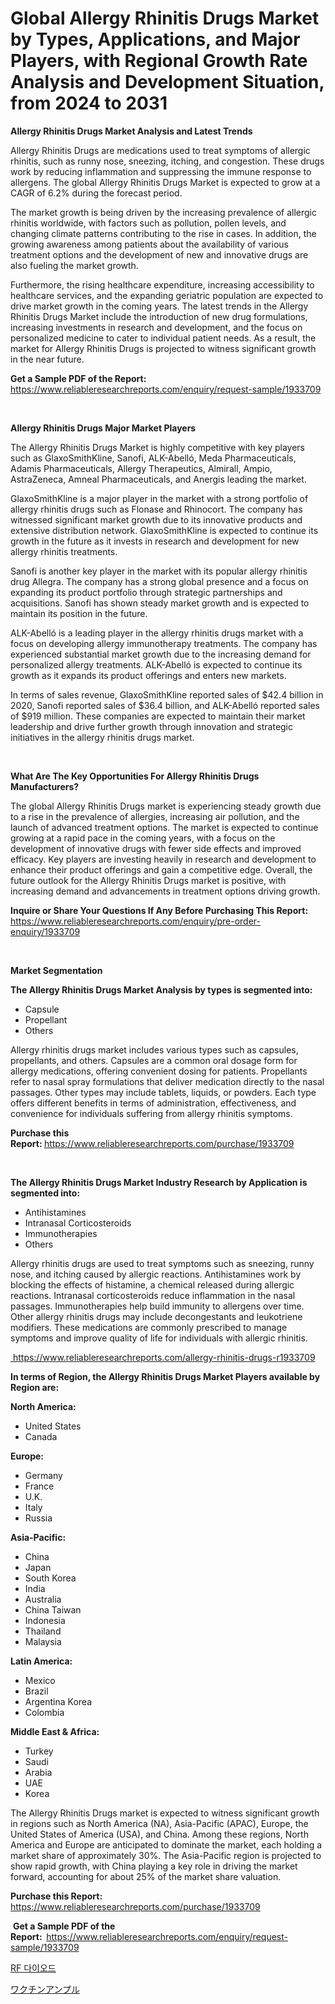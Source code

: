 <p><h1>Global Allergy Rhinitis Drugs Market by Types, Applications, and Major Players, with Regional Growth Rate Analysis and Development Situation, from 2024 to 2031</h1></p><p><strong>Allergy Rhinitis Drugs Market Analysis and Latest Trends</strong></p>
<p><p>Allergy Rhinitis Drugs are medications used to treat symptoms of allergic rhinitis, such as runny nose, sneezing, itching, and congestion. These drugs work by reducing inflammation and suppressing the immune response to allergens. The global Allergy Rhinitis Drugs Market is expected to grow at a CAGR of 6.2% during the forecast period. </p><p>The market growth is being driven by the increasing prevalence of allergic rhinitis worldwide, with factors such as pollution, pollen levels, and changing climate patterns contributing to the rise in cases. In addition, the growing awareness among patients about the availability of various treatment options and the development of new and innovative drugs are also fueling the market growth.</p><p>Furthermore, the rising healthcare expenditure, increasing accessibility to healthcare services, and the expanding geriatric population are expected to drive market growth in the coming years. The latest trends in the Allergy Rhinitis Drugs Market include the introduction of new drug formulations, increasing investments in research and development, and the focus on personalized medicine to cater to individual patient needs. As a result, the market for Allergy Rhinitis Drugs is projected to witness significant growth in the near future.</p></p>
<p><strong>Get a Sample PDF of the Report:&nbsp;</strong> <a href="https://www.reliableresearchreports.com/enquiry/request-sample/1933709">https://www.reliableresearchreports.com/enquiry/request-sample/1933709</a></p>
<p>&nbsp;</p>
<p><strong>Allergy Rhinitis Drugs Major Market Players</strong></p>
<p><p>The Allergy Rhinitis Drugs Market is highly competitive with key players such as GlaxoSmithKline, Sanofi, ALK-Abelló, Meda Pharmaceuticals, Adamis Pharmaceuticals, Allergy Therapeutics, Almirall, Ampio, AstraZeneca, Amneal Pharmaceuticals, and Anergis leading the market. </p><p>GlaxoSmithKline is a major player in the market with a strong portfolio of allergy rhinitis drugs such as Flonase and Rhinocort. The company has witnessed significant market growth due to its innovative products and extensive distribution network. GlaxoSmithKline is expected to continue its growth in the future as it invests in research and development for new allergy rhinitis treatments.</p><p>Sanofi is another key player in the market with its popular allergy rhinitis drug Allegra. The company has a strong global presence and a focus on expanding its product portfolio through strategic partnerships and acquisitions. Sanofi has shown steady market growth and is expected to maintain its position in the future.</p><p>ALK-Abelló is a leading player in the allergy rhinitis drugs market with a focus on developing allergy immunotherapy treatments. The company has experienced substantial market growth due to the increasing demand for personalized allergy treatments. ALK-Abelló is expected to continue its growth as it expands its product offerings and enters new markets.</p><p>In terms of sales revenue, GlaxoSmithKline reported sales of $42.4 billion in 2020, Sanofi reported sales of $36.4 billion, and ALK-Abelló reported sales of $919 million. These companies are expected to maintain their market leadership and drive further growth through innovation and strategic initiatives in the allergy rhinitis drugs market.</p></p>
<p>&nbsp;</p>
<p><strong>What Are The Key Opportunities For Allergy Rhinitis Drugs Manufacturers?</strong></p>
<p><p>The global Allergy Rhinitis Drugs market is experiencing steady growth due to a rise in the prevalence of allergies, increasing air pollution, and the launch of advanced treatment options. The market is expected to continue growing at a rapid pace in the coming years, with a focus on the development of innovative drugs with fewer side effects and improved efficacy. Key players are investing heavily in research and development to enhance their product offerings and gain a competitive edge. Overall, the future outlook for the Allergy Rhinitis Drugs market is positive, with increasing demand and advancements in treatment options driving growth.</p></p>
<p><strong>Inquire or Share Your Questions If Any Before Purchasing This Report:</strong> <a href="https://www.reliableresearchreports.com/enquiry/pre-order-enquiry/1933709">https://www.reliableresearchreports.com/enquiry/pre-order-enquiry/1933709</a></p>
<p>&nbsp;</p>
<p><strong>Market Segmentation</strong></p>
<p><strong>The Allergy Rhinitis Drugs Market Analysis by types is segmented into:</strong></p>
<p><ul><li>Capsule</li><li>Propellant</li><li>Others</li></ul></p>
<p><p>Allergy rhinitis drugs market includes various types such as capsules, propellants, and others. Capsules are a common oral dosage form for allergy medications, offering convenient dosing for patients. Propellants refer to nasal spray formulations that deliver medication directly to the nasal passages. Other types may include tablets, liquids, or powders. Each type offers different benefits in terms of administration, effectiveness, and convenience for individuals suffering from allergy rhinitis symptoms.</p></p>
<p><strong>Purchase this Report:&nbsp;</strong><a href="https://www.reliableresearchreports.com/purchase/1933709">https://www.reliableresearchreports.com/purchase/1933709</a></p>
<p>&nbsp;</p>
<p><strong>The Allergy Rhinitis Drugs Market Industry Research by Application is segmented into:</strong></p>
<p><ul><li>Antihistamines</li><li>Intranasal Corticosteroids</li><li>Immunotherapies</li><li>Others</li></ul></p>
<p><p>Allergy rhinitis drugs are used to treat symptoms such as sneezing, runny nose, and itching caused by allergic reactions. Antihistamines work by blocking the effects of histamine, a chemical released during allergic reactions. Intranasal corticosteroids reduce inflammation in the nasal passages. Immunotherapies help build immunity to allergens over time. Other allergy rhinitis drugs may include decongestants and leukotriene modifiers. These medications are commonly prescribed to manage symptoms and improve quality of life for individuals with allergic rhinitis.</p></p>
<p><a href="https://www.reliableresearchreports.com/allergy-rhinitis-drugs-r1933709">&nbsp;https://www.reliableresearchreports.com/allergy-rhinitis-drugs-r1933709</a></p>
<p><strong>In terms of Region, the Allergy Rhinitis Drugs Market Players available by Region are:</strong></p>
<p>
    <p> <strong> North America: </strong>
        <ul>
            <li>United States</li>
            <li>Canada</li>
        </ul>
        </p> 
    <p> <strong> Europe: </strong>
        <ul>
            <li>Germany</li>
            <li>France</li>
            <li>U.K.</li>
            <li>Italy</li>
            <li>Russia</li>
        </ul>
        </p> 
    <p> <strong> Asia-Pacific: </strong>
        <ul>
            <li>China</li>
            <li>Japan</li>
            <li>South Korea</li>
            <li>India</li>
            <li>Australia</li>
            <li>China Taiwan</li>
            <li>Indonesia</li>
            <li>Thailand</li>
            <li>Malaysia</li>
        </ul>
        </p> 
    <p> <strong> Latin America: </strong>
        <ul>
            <li>Mexico</li>
            <li>Brazil</li>
            <li>Argentina Korea</li>
            <li>Colombia</li>
        </ul>
        </p> 
    <p> <strong> Middle East & Africa: </strong>
        <ul>
            <li>Turkey</li>
            <li>Saudi</li>
            <li>Arabia</li>
            <li>UAE</li>
            <li>Korea</li>
        </ul>
    </p>
    </p>
<p><p>The Allergy Rhinitis Drugs market is expected to witness significant growth in regions such as North America (NA), Asia-Pacific (APAC), Europe, the United States of America (USA), and China. Among these regions, North America and Europe are anticipated to dominate the market, each holding a market share of approximately 30%. The Asia-Pacific region is projected to show rapid growth, with China playing a key role in driving the market forward, accounting for about 25% of the market share valuation.</p></p>
<p><strong>Purchase this Report: </strong><a href="https://www.reliableresearchreports.com/purchase/1933709">https://www.reliableresearchreports.com/purchase/1933709</a></p>
<p>&nbsp;<strong>Get a Sample PDF of the Report:&nbsp;&nbsp;</strong><a href="https://www.reliableresearchreports.com/enquiry/request-sample/1933709">https://www.reliableresearchreports.com/enquiry/request-sample/1933709</a></p>
<p><strong></strong></p>
<p><p><a href="https://medium.com/@wheelgg5674537/2024%EB%85%84%EB%B6%80%ED%84%B0-2031%EB%85%84%EA%B9%8C%EC%A7%80%EC%9D%98-rf-%EB%8B%A4%EC%9D%B4%EC%98%A4%EB%93%9C-%EC%8B%9C%EC%9E%A5-%EB%B6%84%EC%84%9D-%EB%B0%8F-%ED%81%AC%EA%B8%B0-%EC%A0%84%EB%A7%9D-ef21a8ecc0c9">RF 다이오드</a></p><p><a href="https://github.com/lababdou/Market-Research-Report-List-3/blob/main/846392058871.md">ワクチンアンプル</a></p></p>
